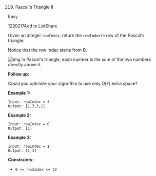 119. Pascal's Triangle II

Easy

1220217Add to ListShare

Given an integer `rowIndex`, return the `rowIndexth` row of the Pascal's triangle.

Notice that the row index starts from **0**.

![img](https://upload.wikimedia.org/wikipedia/commons/0/0d/PascalTriangleAnimated2.gif)
In Pascal's triangle, each number is the sum of the two numbers directly above it.

**Follow up:**

Could you optimize your algorithm to use only *O*(*k*) extra space?

 

**Example 1:**

```
Input: rowIndex = 3
Output: [1,3,3,1]
```

**Example 2:**

```
Input: rowIndex = 0
Output: [1]
```

**Example 3:**

```
Input: rowIndex = 1
Output: [1,1]
```

 

**Constraints:**

- `0 <= rowIndex <= 33`
